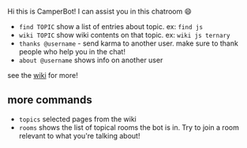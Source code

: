 Hi this is CamperBot! I can assist you in this chatroom :smile: 

- `find TOPIC` show a list of entries about topic. ex: `find js` 
- `wiki TOPIC` show wiki contents on that topic. ex: `wiki js ternary`
- `thanks @username` - send karma to another user. make sure to thank people who help you in the chat!
- `about @username` shows info on another user

see the [wiki](https://github.com/FreeCodeCamp/freecodecamp/wiki/camperbot) for more!

## more commands
- `topics` selected pages from the wiki
- `rooms` shows the list of topical rooms the bot is in. Try to join a room relevant to what you're talking about!
